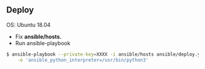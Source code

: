 ## Deploy 

OS: Ubuntu 18.04

- Fix **ansible/hosts.**
- Run ansible-playbook
```sh
$ ansible-playbook --private-key=XXXX -i ansible/hosts ansible/deploy.yml \
    -e 'ansible_python_interpreter=/usr/bin/python3'
```
